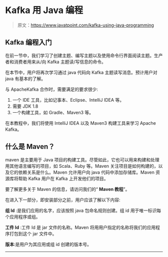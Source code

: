 # Kafka 用 Java 编程

> 原文：<https://www.javatpoint.com/kafka-using-java-programming>

## Kafka 编程入门

在前一节中，我们学习了创建主题、编写主题以及使用命令行界面阅读主题。生产者和消费者用来从/向 Kafka 主题读/写信息的命令。

在本节中，用户将再次学习通过 java 代码向 Kafka 主题读写消息。预计用户对 java 有基本的了解。

与 ApacheKafka 合作时，需要满足的要求很少:

1.  一个 IDE 工具，比如记事本、Eclipse、IntelliJ IDEA 等。
2.  需要 JDK 1.8
3.  一个构建工具，如 Gradle、Maven3 等。

在本教程中，我们将使用 IntelliJ IDEA 以及 Maven3 构建工具来学习 Apache Kafka。

## 什么是 Maven？

maven 是主要用于 Java 项目的构建工具。尽管如此，它也可以用来构建和处理用其他语言编写的项目，如 Scala、Ruby 等。Maven 关注项目是如何构建的，以及它的依赖关系是什么。Maven 允许用户向 java 代码中添加存储库。Maven 资源库将帮助 Kafka 用户在 Kafka 上开发他们的项目。

要了解更多关于 Maven 的信息，请访问我们的“ **Maven 教程**”。

在进入下一部分，即安装部分之前，用户应该了解以下内容:

**组 Id** :是我们应用的名字，应该按照 java 包命名规则创建。组 id 用于唯一标识每个应用程序或组。

**工件 Id** :工件 Id 是 jar 文件的名称。Maven 将用用户指定的名称将我们的应用程序打包到这个 jar 文件中。

**版本**:是用户为其应用或组 id 创建的版本号。

* * *